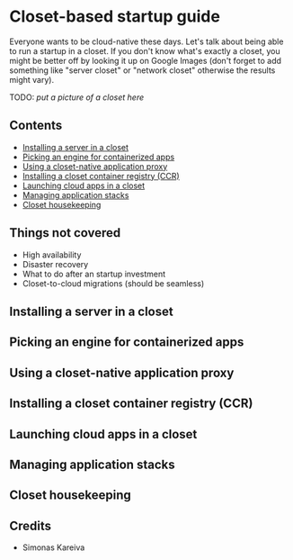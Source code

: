# Closet-based startup guide

Everyone wants to be cloud-native these days. Let's talk about being able to run a startup in a closet. 
If you don't know what's exactly a closet, you might be better off by looking it up on Google Images
(don't forget to add something like "server closet" or "network closet" otherwise the results might vary).

TODO: _put a picture of a closet here_

## Contents

* [Installing a server in a closet](#Installing-a-server-in-a-closet)
* [Picking an engine for containerized apps](#Picking-an-engine-for-containerized-apps)
* [Using a closet-native application proxy](#Using-a-closet-native-application-proxy)
* [Installing a closet container registry (CCR)](#Installing-a-closet-container-registry-CCR)
* [Launching cloud apps in a closet](#Launching-cloud-apps-in-a-closet)
* [Managing application stacks](#Managing-application-stacks)
* [Closet housekeeping](#Closet-housekeeping)

## Things not covered

* High availability
* Disaster recovery
* What to do after an startup investment
* Closet-to-cloud migrations (should be seamless)

## Installing a server in a closet

## Picking an engine for containerized apps

## Using a closet-native application proxy

## Installing a closet container registry (CCR)

## Launching cloud apps in a closet

## Managing application stacks

## Closet housekeeping

## Credits

* Simonas Kareiva
